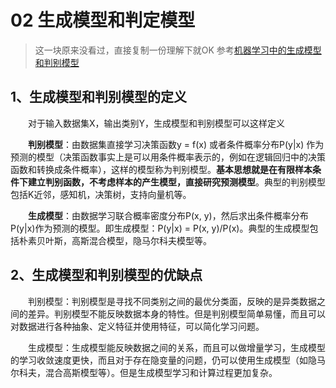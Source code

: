 # 02 生成模型和判定模型
>这一块原来没看过，直接复制一份理解下就OK
参考[机器学习中的生成模型和判别模型](https://www.cnblogs.com/jiangxinyang/p/9301955.html)

## 1、生成模型和判别模型的定义

　　对于输入数据集X，输出类别Y，生成模型和判别模型可以这样定义

　　**判别模型**：由数据集直接学习决策函数y = f(x) 或者条件概率分布P(y|x) 作为预测的模型（决策函数事实上是可以用条件概率表示的，例如在逻辑回归中的决策函数和转换成条件概率），这样的模型称为判别模型。**基本思想就是在有限样本条件下建立判别函数，不考虑样本的产生模型，直接研究预测模型**。典型的判别模型包括K近邻，感知机，决策树，支持向量机等。

　　**生成模型**：由数据学习联合概率密度分布P(x, y)，然后求出条件概率分布P(y|x)作为预测的模型。即生成模型：P(y|x) = P(x, y)/P(x)。典型的生成模型包括朴素贝叶斯，高斯混合模型，隐马尔科夫模型等。

 

## 2、生成模型和判别模型的优缺点

　　判别模型：判别模型是寻找不同类别之间的最优分类面，反映的是异类数据之间的差异。判别模型不能反映数据本身的特性。但是判别模型简单易懂，而且可以对数据进行各种抽象、定义特征并使用特征，可以简化学习问题。

　　生成模型：生成模型能反映数据之间的关系，而且可以做增量学习，生成模型的学习收敛速度更快，而且对于存在隐变量的问题，仍可以使用生成模型（如隐马尔科夫，混合高斯模型等）。但是生成模型学习和计算过程更加复杂。

